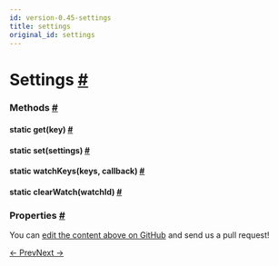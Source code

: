 ```yaml
---
id: version-0.45-settings
title: settings
original_id: settings
---
```

<a id="content"></a><h1><a class="anchor" name="settings"></a>Settings <a class="hash-link" href="docs/settings.html#settings">#</a></h1><div><div></div><span><h3><a class="anchor" name="methods"></a>Methods <a class="hash-link" href="docs/settings.html#methods">#</a></h3><div class="props"><div class="prop"><h4 class="methodTitle"><a class="anchor" name="get"></a><span class="methodType">static </span>get<span class="methodType">(key)</span> <a class="hash-link" href="docs/settings.html#get">#</a></h4></div><div class="prop"><h4 class="methodTitle"><a class="anchor" name="set"></a><span class="methodType">static </span>set<span class="methodType">(settings)</span> <a class="hash-link" href="docs/settings.html#set">#</a></h4></div><div class="prop"><h4 class="methodTitle"><a class="anchor" name="watchkeys"></a><span class="methodType">static </span>watchKeys<span class="methodType">(keys, callback)</span> <a class="hash-link" href="docs/settings.html#watchkeys">#</a></h4></div><div class="prop"><h4 class="methodTitle"><a class="anchor" name="clearwatch"></a><span class="methodType">static </span>clearWatch<span class="methodType">(watchId)</span> <a class="hash-link" href="docs/settings.html#clearwatch">#</a></h4></div></div></span><span><h3><a class="anchor" name="properties"></a>Properties <a class="hash-link" href="docs/settings.html#properties">#</a></h3><div class="props"></div></span></div><p class="edit-page-block">You can <a target="_blank" href="https://github.com/facebook/react-native/blob/master/Libraries/Settings/Settings.ios.js">edit the content above on GitHub</a> and send us a pull request!</p><div class="docs-prevnext"><a class="docs-prev" href="docs/pushnotificationios.html#content">← Prev</a><a class="docs-next" href="docs/share.html#content">Next →</a></div>